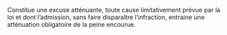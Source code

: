 Constitue une excuse atténuante, toute cause limitativement prévue par la loi et dont l’admission, sans faire disparaître l’infraction, entraine une atténuation obligatoire de la peine encourue.